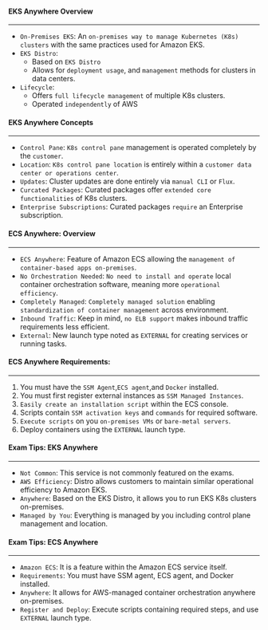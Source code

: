 #### EKS Anywhere Overview

___

* `On-Premises EKS`: An `on-premises way to manage Kubernetes (K8s) clusters` with the same practices used for Amazon
  EKS.
* `EKS Distro`:
    * Based on `EKS Distro`
    * Allows for `deployment usage`, and `management` methods for clusters in data
      centers.
* `Lifecycle`:
    * Offers `full lifecycle management` of multiple K8s clusters.
    * Operated `independently` of AWS

#### EKS Anywhere Concepts

___

* `Control Pane`: `K8s control pane` management is operated completely by the `customer`.
* `Location`: `K8s control pane location` is entirely within a `customer data center or operations center`.
* `Updates`: Cluster updates are done entirely via `manual CLI` or `Flux`.
* `Curcated Packages`: Curated packages offer `extended core functionalities` of K8s clusters.
* `Enterprise Subscriptions`: Curated packages `require` an Enterprise subscription.

#### ECS Anywhere: Overview

___

* `ECS Anywhere`: Feature of Amazon ECS allowing the `management of container-based apps on-premises`.
* `No Orchestration Needed`: `No need to install and operate` local container orchestration software, meaning
  more `operational efficiency`.
* `Completely Managed`: `Completely managed solution` enabling `standardization of container management` across
  environment.
* `Inbound Traffic`: Keep in mind, `no ELB support` makes inbound traffic requirements less efficient.
* `External`: New launch type noted as `EXTERNAL` for creating services or running tasks.

#### ECS Anywhere Requirements:

___

1. You must have the `SSM Agent`,`ECS agent`,and `Docker` installed.
2. You must first register external instances as `SSM Managed Instances`.
3. `Easily create an installation script` within the ECS console.
4. Scripts contain `SSM activation keys` and `commands` for required software.
5. `Execute scripts` on you `on-premises VMs` or `bare-metal servers`.
6. Deploy containers using the `EXTERNAL` launch type.

#### Exam Tips: EKS Anywhere

___

* `Not Common`: This service is not commonly featured on the exams.
* `AWS Efficiency`: Distro allows customers to maintain similar operational efficiency to Amazon EKS.
* `Anywhere`: Based on the EKS Distro, it allows you to run EKS K8s clusters on-premises.
* `Managed by You`: Everything is managed by you including control plane management and location.

#### Exam Tips: ECS Anywhere

___

* `Amazon ECS`: It is a feature within the Amazon ECS service itself.
* `Requirements`: You must have SSM agent, ECS agent, and Docker installed.
* `Anywhere`: It allows for AWS-managed container orchestration anywhere on-premises.
* `Register and Deploy`: Execute scripts containing required steps, and use `EXTERNAL` launch type.